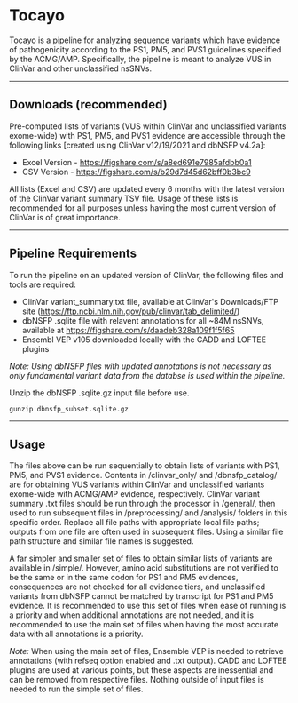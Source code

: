 # Tocayo

Tocayo is a pipeline for analyzing sequence variants which have evidence of pathogenicity according to the PS1, PM5, and PVS1 guidelines specified by the ACMG/AMP. Specifically, the pipeline is meant to analyze VUS in ClinVar and other unclassified nsSNVs.

---
## Downloads (recommended)

Pre-computed lists of variants (VUS within ClinVar and unclassified variants exome-wide) with PS1, PM5, and PVS1 evidence are accessible through the following links [created using ClinVar v12/19/2021 and dbNSFP v4.2a]:
* Excel Version - https://figshare.com/s/a8ed691e7985afdbb0a1
* CSV Version - https://figshare.com/s/b29d7d45d62bff0b3bc9

All lists (Excel and CSV) are updated every 6 months with the latest version of the ClinVar variant summary TSV file. Usage of these lists is recommended for all purposes unless having the most current version of ClinVar is of great importance. 

---
## Pipeline Requirements
To run the pipeline on an updated version of ClinVar, the following files and tools are required:
* ClinVar variant_summary.txt file, available at ClinVar's Downloads/FTP site (https://ftp.ncbi.nlm.nih.gov/pub/clinvar/tab_delimited/)
* dbNSFP .sqlite file with relavent annotations for all ~84M nsSNVs, available at https://figshare.com/s/daadeb328a109f1f5f65
* Ensembl VEP v105 downloaded locally with the CADD and LOFTEE plugins

_Note:_
_Using dbNSFP files with updated annotations is not necessary as only fundamental variant data from the databse is used within the pipeline._

Unzip the dbNSFP .sqlite.gz input file before use.

```
gunzip dbnsfp_subset.sqlite.gz
```

---
## Usage

The files above can be run sequentially to obtain lists of variants with PS1, PM5, and PVS1 evidence. Contents in /clinvar_only/ and /dbnsfp_catalog/ are for obtaining VUS variants within ClinVar and unclassified variants exome-wide with ACMG/AMP evidence, respectively. ClinVar variant summary .txt files should be run through the processor in /general/, then used to run subsequent files in /preprocessing/ and /analysis/ folders in this specific order. Replace all file paths with appropriate local file paths; outputs from one file are often used in subsequent files. Using a similar file path structure and similar file names is suggested.

A far simpler and smaller set of files to obtain similar lists of variants are available in /simple/. However, amino acid substitutions are not verified to be the same or in the same codon for PS1 and PM5 evidences, consequences are not checked for all evidence tiers, and unclassified variants from dbNSFP cannot be matched by transcript for PS1 and PM5 evidence. It is recommended to use this set of files when ease of running is a priority and when additional annotations are not needed, and it is recommended to use the main set of files when having the most accurate data with all annotations is a priority.

_Note:_ When using the main set of files, Ensemble VEP is needed to retrieve annotations (with refseq option enabled and .txt output). CADD and LOFTEE plugins are used at various points, but these aspects are inessential and can be removed from respective files. Nothing outside of input files is needed to run the simple set of files.

